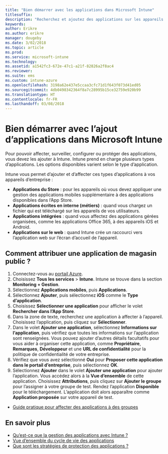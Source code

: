 ```yaml
---
title: "Bien démarrer avec les applications dans Microsoft Intune"
titlesuffix: 
description: "Recherchez et ajoutez des applications sur les appareils pour permettre à votre personnel d’effectuer leur travail."
keywords: 
author: Erikre
ms.author: erikre
manager: dougeby
ms.date: 3/02/2018
ms.topic: article
ms.prod: 
ms.service: microsoft-intune
ms.technology: 
ms.assetid: a1542fc3-672e-47c1-a21f-82826a2f8ac4
ms.reviewer: 
ms.suite: ems
ms.custom: intune-azure
ms.openlocfilehash: 3198a62e437e5ccaa3cfc71d1f643f073d41ed05
ms.sourcegitcommit: 4db0498342364f8a7c28995b15ce32759e920b99
ms.translationtype: HT
ms.contentlocale: fr-FR
ms.lasthandoff: 03/08/2018
---
```

# <a name="get-started-with-adding-apps-in-microsoft-intune"></a>Bien démarrer avec l’ajout d’applications dans Microsoft Intune

Pour pouvoir affecter, surveiller, configurer ou protéger des applications, vous devez les ajouter à Intune. Intune prend en charge plusieurs types d’applications. Les options disponibles varient selon le type d’application.

Intune vous permet d’ajouter et d’affecter ces types d’applications à vos appareils d’entreprise :
- **Applications du Store** : pour les appareils où vous devez appliquer une gestion des applications mobiles supplémentaire à des applications disponibles dans l’App Store.
- **Applications écrites en interne (métiers)** : quand vous chargez un fichier qui est téléchargé sur les appareils de vos utilisateurs.
- **Applications intégrées** : quand vous affectez des applications gérées organisées, comme les applications Office 365, à des appareils iOS et Android.
- **Applications sur le web** : quand Intune crée un raccourci vers l’application web sur l’écran d’accueil de l’appareil.

## <a name="how-do-i-assign-a-public-store-app"></a>Comment attribuer une application de magasin public ?

1. Connectez-vous au [portail Azure](https://portal.azure.com).
2. Choisissez **Tous les services** > **Intune**. Intune se trouve dans la section **Monitoring + Gestion**.
3. Sélectionnez **Applications mobiles**, puis **Applications**.
4. Sélectionnez **Ajouter**, puis sélectionnez **iOS** comme le **Type d’application**.
5. Choisissez **Sélectionner une application** pour afficher le volet **Rechercher dans l’App Store**.
6. Dans la zone de texte, recherchez une application à affecter à l’appareil. Choisissez l’application, puis cliquez sur **Sélectionner**.
7. Dans le volet **Ajouter une application**, sélectionnez **Informations sur l’application**, puis vérifiez que toutes les informations sur l’application sont renseignées. Vous pouvez ajouter d’autres détails facultatifs pour vous aider à organiser cette application, comme **Propriétaire**, **Remarques**, **Développeur** et une **URL de confidentialité** pour la politique de confidentialité de votre entreprise.
8. Vérifiez que vous avez sélectionné **Oui** pour **Proposer cette application dans le portail d’entreprise**, puis sélectionnez **OK**.
9. Sélectionnez **Ajouter** dans le volet **Ajouter une application** pour ajouter l’application. Vous accédez alors à la **Vue d’ensemble** de cette application. Choisissez **Attributions**, puis cliquez sur **Ajouter le groupe** pour l’assigner à votre groupe de test. Rendez l’application **Disponible** pour le téléchargement. L’application doit alors apparaître comme **Application proposée** sur votre appareil de test.


- [Guide pratique pour affecter des applications à des groupes](apps-deploy.md)

## <a name="learn-more"></a>En savoir plus

* [Qu’est-ce que la gestion des applications avec Intune ?](app-management.md)
* [Vue d’ensemble du cycle de vie des applications](app-lifecycle.md)
* [Que sont les stratégies de protection des applications ?](app-protection-policy.md)
